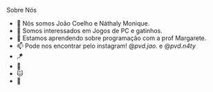 Sobre Nós 
- 👋 Nós somos João Coelho e Náthaly Monique.
- 👀 Somos interessados em Jogos de PC e gatinhos.
- 🌱 Estamos aprendendo sobre programação com a prof Margarete.
- 📫 Pode nos encontrar pelo instagram!  @_pvd.jao._ e @_pvd.n4ty_ 
- :kite:
- :crescent_moon:
- :cat:
- :hamster:

